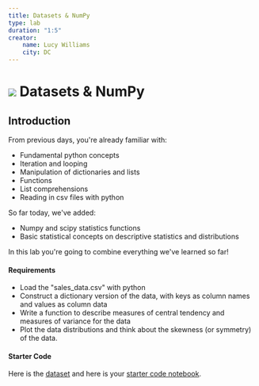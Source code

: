 ```yaml
---
title: Datasets & NumPy
type: lab
duration: "1:5"
creator:
    name: Lucy Williams
    city: DC
---
```


# ![](https://ga-dash.s3.amazonaws.com/production/assets/logo-9f88ae6c9c3871690e33280fcf557f33.png) Datasets & NumPy

## Introduction

From previous days, you're already familiar with:

- Fundamental python concepts
- Iteration and looping
- Manipulation of dictionaries and lists
- Functions
- List comprehensions
- Reading in csv files with python

So far today, we've added:

- Numpy and scipy statistics functions
- Basic statistical concepts on descriptive statistics and distributions

In this lab you're going to combine everything we've learned so far!

#### Requirements

- Load the "sales_data.csv" with python
- Construct a dictionary version of the data, with keys as column names and values as column data
- Write a function to describe measures of central tendency and measures of variance for the data
- Plot the data distributions and think about the skewness (or symmetry) of the data.

#### Starter Code

Here is the [dataset](./assets/datasets/sales_info.csv) and here is your [starter code notebook](./code/starter-code/w1d4-lab-intro-numpy-stats-starter.ipynb).
